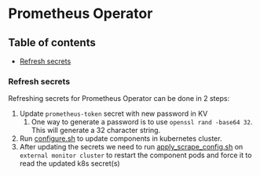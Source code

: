# Prometheus Operator

## Table of contents

- [Refresh secrets](#Refresh-secrets)

### Refresh secrets

Refreshing secrets for Prometheus Operator can be done in 2 steps:
1.  Update `prometheus-token` secret with new password in KV
    1. One way to generate a password is to use `openssl rand -base64 32`. This will generate a 32 character string.
2.	Run [configure.sh](./configure.sh) to update components in kubernetes cluster.
3.  After updating the secrets we need to run [apply_scrape_config.sh](https://github.com/equinor/radix-monitoring/blob/master/cluster-external-monitoring/scripts/kube-prometheus-stack/apply_scrape_config.sh) on `external monitor cluster` to restart the component pods and force it to read the updated k8s secret(s)

